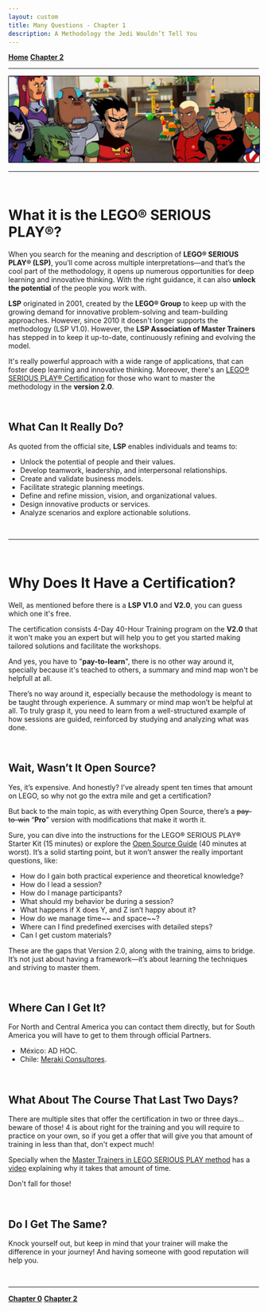 ```yaml
---
layout: custom
title: Many Questions - Chapter 1
description: A Methodology the Jedi Wouldn’t Tell You
---
```


<div class="nav-buttons">
  <a href="/pages/lsp" class="custom-button right"><strong>Home</strong></a>
  <a href="/pages/lsp-chapter-2" class="custom-button left"><strong>Chapter 2</strong></a>
</div>

---

<img class="myImg" src="../images/lsp/teen-titans-get-serious-lsp.png" alt="teen-titans-get-serious" style="border: 1px solid #000; border-radius: 1px; padding: 0px; cursor: pointer;">

---

<br>

# What it is the LEGO® SERIOUS PLAY®?

When you search for the meaning and description of **LEGO® SERIOUS PLAY® (LSP)**, you’ll come across multiple interpretations—and that’s the cool part of the methodology, it opens up numerous opportunities for deep learning and innovative thinking. With the right guidance, it can also **unlock the potential** of the people you work with.

**LSP** originated in 2001, created by the **LEGO® Group** to keep up with the growing demand for innovative problem-solving and team-building approaches. However, since 2010 it doesn't longer supports the methodology (LSP V1.0). However, the **LSP Association of Master Trainers** has stepped in to keep it up-to-date, continuously refining and evolving the model.

It's really powerful approach with a wide range of applications, that can foster deep learning and innovative thinking. Moreover, there's an [LEGO® SERIOUS PLAY® Certification](https://seriousplay.community/usa/certification/) for those who want to master the methodology in the **version 2.0**.

<br>

## What Can It Really Do?

As quoted from the official site, **LSP** enables individuals and teams to:

- Unlock the potential of people and their values.
- Develop teamwork, leadership, and interpersonal relationships.
- Create and validate business models.
- Facilitate strategic planning meetings.
- Define and refine mission, vision, and organizational values.
- Design innovative products or services.
- Analyze scenarios and explore actionable solutions.

<br>

---

<br>

# Why Does It Have a Certification?

Well, as mentioned before there is a **LSP V1.0** and **V2.0**, you can guess which one it's free.

The certification consists 4-Day 40-Hour Training program on the **V2.0** that it won't make you an expert but will help you to get you started making tailored solutions and facilitate the workshops.

And yes, you have to "**pay-to-learn**", there is no other way around it, specially because it's teached to others, a summary and mind map won't be helpfull at all.

There’s no way around it, especially because the methodology is meant to be taught through experience. A summary or mind map won’t be helpful at all. To truly grasp it, you need to learn from a well-structured example of how sessions are guided, reinforced by studying and analyzing what was done.

<br>

## Wait, Wasn’t It Open Source?

Yes, it’s expensive. And honestly? I’ve already spent ten times that amount on LEGO, so why not go the extra mile and get a certification?

But back to the main topic, as with everything Open Source, there’s a ~~pay-to-win~~ “**Pro**” version with modifications that make it worth it.

Sure, you can dive into the instructions for the LEGO® SERIOUS PLAY® Starter Kit (15 minutes) or explore the [Open Source Guide](https://davidgauntlett.com/wp-content/uploads/2013/04/LEGO_SERIOUS_PLAY_OpenSource_14mb.pdf) (40 minutes at worst). It’s a solid starting point, but it won’t answer the really important questions, like:

- How do I gain both practical experience and theoretical knowledge?
- How do I lead a session?
- How do I manage participants?
- What should my behavior be during a session?
- What happens if X does Y, and Z isn’t happy about it?
- How do we manage time~~ and space~~?
- Where can I find predefined exercises with detailed steps?
- Can I get custom materials?

These are the gaps that Version 2.0, along with the training, aims to bridge. It’s not just about having a framework—it’s about learning the techniques and striving to master them.

<br>

## Where Can I Get It?

For North and Central America you can contact them directly, but for South America you will have to get to them through official Partners.

- México: AD HOC.
- Chile: [Meraki Consultores](https://merakiconsultores.cl/lego-seriousplay/).

<br>

## What About The Course That Last Two Days?

There are multiple sites that offer the certification in two or three days... beware of those! 4 is about right for the training and you will require to practice on your own, so if you get a offer that will give you that amount of training in less than that, don't expect much!

Specially when the [Master Trainers in LEGO SERIOUS PLAY method](https://www.youtube.com/@mastertrainerslegoseriousplay) has a [video](https://youtu.be/ZdFSaJqf_Tk?si=59amQUPG9IjDNygk) explaining why it takes that amount of time.

Don't fall for those!

<br>

## Do I Get The Same?

Knock yourself out, but keep in mind that your trainer will make the difference in your journey! And having someone with good reputation will help you.

<br>

---

<div class="nav-buttons">
  <a href="/pages/lsp-chapter-0" class="custom-button right"><strong>Chapter 0</strong></a>
  <a href="/pages/lsp-chapter-2" class="custom-button left"><strong>Chapter 2</strong></a>
</div>
